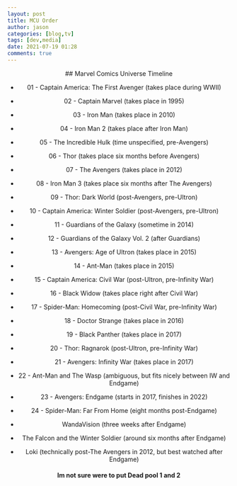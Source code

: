 ```yaml
---
layout: post
title: MCU Order
author: jason
categories: [blog,tv]
tags: [dev,media]
date: 2021-07-19 01:28
comments: true
---
```


<div align="center">
## Marvel Comics Universe Timeline
  
* 01 - Captain America: The First Avenger (takes place during WWII)  
* 02 - Captain Marvel (takes place in 1995)  
* 03 - Iron Man (takes place in 2010)  
* 04 - Iron Man 2 (takes place after Iron Man)  
* 05 - The Incredible Hulk (time unspecified, pre-Avengers)  
* 06 - Thor (takes place six months before Avengers)  
* 07 - The Avengers (takes place in 2012)  
* 08 - Iron Man 3 (takes place six months after The Avengers)  
* 09 - Thor: Dark World (post-Avengers, pre-Ultron)  
* 10 - Captain America: Winter Soldier (post-Avengers, pre-Ultron)  
* 11 - Guardians of the Galaxy (sometime in 2014)  
* 12 - Guardians of the Galaxy Vol. 2 (after Guardians)  
* 13 - Avengers: Age of Ultron (takes place in 2015)  
* 14 - Ant-Man (takes place in 2015)  
* 15 - Captain America: Civil War (post-Ultron, pre-Infinity War)  
* 16 - Black Widow (takes place right after Civil War)  
* 17 - Spider-Man: Homecoming (post-Civil War, pre-Infinity War)  
* 18 - Doctor Strange (takes place in 2016)  
* 19 - Black Panther (takes place in 2017)  
* 20 - Thor: Ragnarok (post-Ultron, pre-Infinity War)  
* 21 - Avengers: Infinity War (takes place in 2017)  
* 22 - Ant-Man and The Wasp (ambiguous, but fits nicely between IW and Endgame)  
* 23 - Avengers: Endgame (starts in 2017, finishes in 2022)  
* 24 - Spider-Man: Far From Home (eight months post-Endgame)  
  
* WandaVision (three weeks after Endgame)  
* The Falcon and the Winter Soldier (around six months after Endgame)  
* Loki (technically post-The Avengers in 2012, but best watched after Endgame)  
  
#### Im not sure were to put Dead pool 1 and 2  
</div>  

